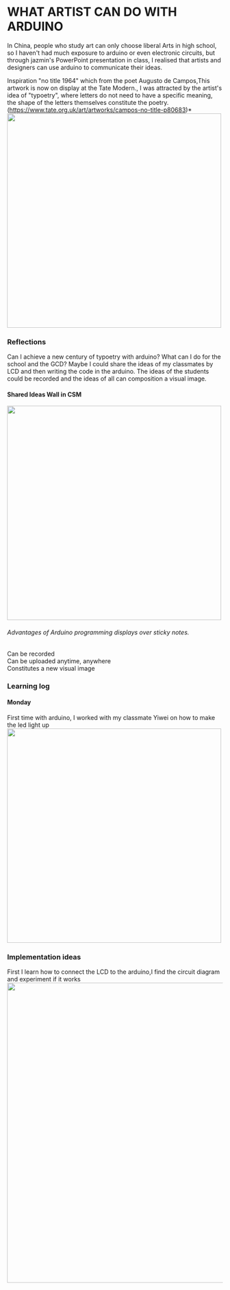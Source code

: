 # WHAT ARTIST CAN DO WITH ARDUINO
In China, people who study art can only choose liberal Arts in high school, so I haven't had much exposure to arduino or even electronic circuits, but through jazmin's PowerPoint presentation in class, I realised that artists and designers can use arduino to communicate their ideas.


Inspiration
  "no title 1964" which from the poet Augusto de Campos,This artwork is now on display at the Tate Modern., I was attracted by the artist's idea of "typoetry", where letters do not need to have a specific meaning, the shape of the letters themselves constitute the poetry.(https://www.tate.org.uk/art/artworks/campos-no-title-p80683)*
<img src="https://user-images.githubusercontent.com/94130084/141469368-0a98c357-150c-4848-8573-35659df45bea.png" width="500px">
### Reflections
Can I achieve a new century of typoetry with arduino? What can I do for the school and the GCD?
Maybe I could share the ideas of my classmates by LCD and then writing the code in the arduino. The ideas of the students could be recorded and the ideas of all can composition  a visual image.
#### Shared Ideas Wall in CSM
<img src="https://user-images.githubusercontent.com/94130084/141470869-72568c3f-3c80-4586-9db9-abeec578f3a2.jpg" width="500px">

###### Advantages of Arduino programming displays over sticky notes.
Can be recorded<br>
Can be uploaded anytime, anywhere<br>
Constitutes a new visual image<br>

### Learning log
#### Monday
First time with arduino, I worked with my classmate Yiwei on how to make the led light up
<img src="https://user-images.githubusercontent.com/94130084/141472402-f132f22b-d13d-46a9-b564-09bde4283742.png" width="500px">
### Implementation ideas
First I learn how to connect the LCD to the arduino,I find the circuit diagram and experiment if it works
<img src="https://user-images.githubusercontent.com/94130084/141473288-cecf4b0d-0e72-40ce-be9a-b47b6a7e5cae.png" width="700px">
